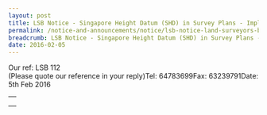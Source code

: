 ```yaml
---
layout: post
title: LSB Notice - Singapore Height Datum (SHD) in Survey Plans - Implementation Advice
permalink: /notice-and-announcements/notice/lsb-notice-land-surveyors-board-examinations-to-be-held-on-frid/
breadcrumb: LSB Notice - Singapore Height Datum (SHD) in Survey Plans - Implementation Advice
date: 2016-02-05
---
```


<table>
  <td>
    <tr>Our ref: LSB 112<br>(Please quote our reference in your reply)</tr>
    <tr>Tel: 64783699</tr>
  </td>
  <td>
    <tr></tr>
    <tr>Fax: 63239791</tr>
  </td>
  <td>
    <tr>Date: 5th Feb 2016</tr>
    <tr></tr>
  </td>
</table>

